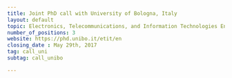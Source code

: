 ```yaml
---
title: Joint PhD call with University of Bologna, Italy
layout: default
topic: Electronics, Telecommunications, and Information Technologies Engineering
number_of_positions: 3
website: https://phd.unibo.it/etit/en
closing_date : May 29th, 2017
tag: call_uni
subtag: call_unibo

---
```

